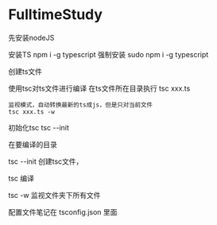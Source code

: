 # FulltimeStudy

先安装nodeJS

安装TS
npm i -g typescript
强制安装
sudo npm i -g typescript 

创建ts文件

使用tsc对ts文件进行编译
    在ts文件所在目录执行
    tsc xxx.ts

    监视模式，自动转换最新的ts成js，但是只对当前文件
    tsc xxx.ts -w

初始化tsc
tsc --init

在要编译的目录

tsc --init
创建tsc文件，

tsc
编译

tsc -w
监视文件夹下所有文件

配置文件笔记在
tsconfig.json
里面